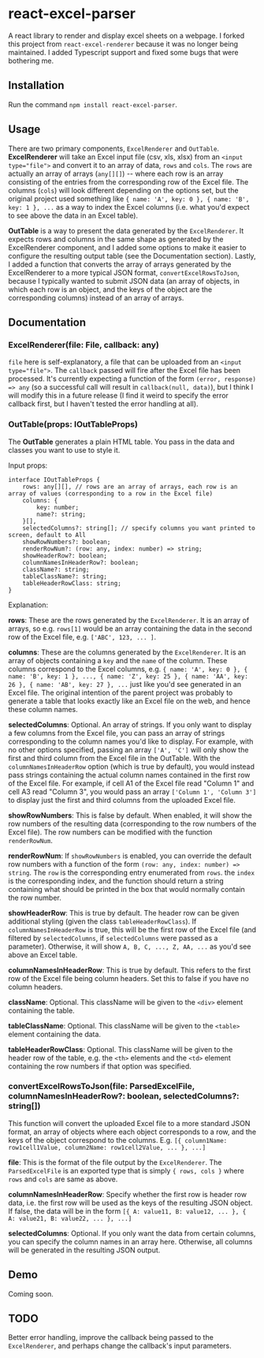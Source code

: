 # react-excel-parser
A react library to render and display excel sheets on a webpage. I forked this project from `react-excel-renderer` because it was no longer being maintained. I added Typescript support and fixed some bugs that were bothering me.

## Installation
Run the command `npm install react-excel-parser`.

## Usage
There are two primary components, `ExcelRenderer` and `OutTable`. **ExcelRenderer** will take an Excel input file (csv, xls, xlsx) from an `<input type="file">` and convert it to an array of data, `rows` and `cols`.  The `rows` are actually an array of arrays (`any[][]`) -- where each row is an array consisting of the entries from the corresponding row of the Excel file. The columns (`cols`) will look different depending on the options set, but the original project used something like `{ name: 'A', key: 0 }, { name: 'B', key: 1 }, ...` as a way to index the Excel columns (i.e. what you'd expect to see above the data in an Excel table).

**OutTable** is a way to present the data generated by the `ExcelRenderer`. It expects rows and columns in the same shape as generated by the ExcelRenderer component, and I added some options to make it easier to configure the resulting output table (see the Documentation section). Lastly, I added a function that converts the array of arrays generated by the ExcelRenderer to a more typical JSON format, `convertExcelRowsToJson`, because I typically wanted to submit JSON data (an array of objects, in which each row is an object, and the keys of the object are the corresponding columns) instead of an array of arrays.

## Documentation
### ExcelRenderer(file: File, callback: any)

`file` here is self-explanatory, a file that can be uploaded from an `<input type="file">`. The `callback` passed will fire after the Excel file has been processed. It's currently expecting a function of the form `(error, response) => any` (so a successful call will result in `callback(null, data)`), but I think I will modify this in a future release (I find it weird to specify the error callback first, but I haven't tested the error handling at all).

### OutTable(props: IOutTableProps)

The **OutTable** generates a plain HTML table. You pass in the data and classes you want to use to style it.

Input props:
```
interface IOutTableProps {
    rows: any[][], // rows are an array of arrays, each row is an array of values (corresponding to a row in the Excel file)
    columns: {
        key: number;
        name?: string;
    }[],
    selectedColumns?: string[]; // specify columns you want printed to screen, default to All
    showRowNumbers?: boolean;
    renderRowNum?: (row: any, index: number) => string;
    showHeaderRow?: boolean;
    columnNamesInHeaderRow?: boolean;
    className?: string;
    tableClassName?: string;
    tableHeaderRowClass: string;
}
```
Explanation:

**rows**: These are the rows generated by the `ExcelRenderer`. It is an array of arrays, so e.g. `rows[1]` would be an array containing the data in the second row of the Excel file, e.g. `['ABC', 123, ... ]`. 

**columns**: These are the columns generated by the `ExcelRenderer`. It is an array of objects containing a `key` and the `name` of the column. These columns correspond to the Excel columns, e.g. `{ name: 'A', key: 0 }, { name: 'B', key: 1 }, ..., { name: 'Z', key: 25 }, { name: 'AA', key: 26 }, { name: 'AB', key: 27 }, ...` just like you'd see generated in an Excel file. The original intention of the parent project was probably to generate a table that looks exactly like an Excel file on the web, and hence these column names.

**selectedColumns**: Optional. An array of strings. If you only want to display a few columns from the Excel file, you can pass an array of strings corresponding to the column names you'd like to display. For example, with no other options specified, passing an array `['A', 'C']` will only show the first and third column from the Excel file in the OutTable. With the `columnNamesInHeaderRow` option (which is true by default), you would instead pass strings containing the actual column names contained in the first row of the Excel file. For example, if cell A1 of the Excel file read "Column 1" and cell A3 read "Column 3", you would pass an array `['Column 1', 'Column 3']` to display just the first and third columns from the uploaded Excel file.

**showRowNumbers**: This is false by default. When enabled, it will show the row numbers of the resulting data (corresponding to the row numbers of the Excel file). The row numbers can be modified with the function  `renderRowNum`. 

**renderRowNum**: If `showRowNumbers` is enabled, you can override the default row numbers with a function of the form `(row: any, index: number) => string`. The `row` is the corresponding entry enumerated from `rows`. the `index` is the corresponding index, and the function should return a string containing what should be printed in the box that would normally contain the row number.

**showHeaderRow**: This is true by default. The header row can be given additional styling (given the class `tableHeaderRowClass`). If `columnNamesInHeaderRow` is true, this will be the first row of the Excel file (and filtered by `selectedColumns`, if `selectedColumns` were passed as a parameter). Otherwise, it will show `A, B, C, ..., Z, AA, ...` as you'd see above an Excel table.

**columnNamesInHeaderRow**: This is true by default. This refers to the first row of the Excel file being column headers. Set this to false if you have no column headers.

**className**: Optional. This className will be given to the `<div>` element containing the table.

**tableClassName**: Optional. This className will be given to the `<table>` element containing the data.

**tableHeaderRowClass**: Optional. This className will be given to the header row of the table, e.g. the `<th>` elements and the `<td>` element containing the row numbers if that option was specified.

### convertExcelRowsToJson(file: ParsedExcelFile, columnNamesInHeaderRow?: boolean, selectedColumns?: string[])

This function will convert the uploaded Excel file to a more standard JSON format, an array of objects where each object corresponds to a row, and the keys of the object correspond to the columns. E.g. `[{ column1Name: row1cell1Value, column2Name: row1cell2Value, ... }, ...]`

**file**: This is the format of the file output by the `ExcelRenderer`. The `ParsedExcelFile` is an exported type that is simply `{ rows, cols }` where `rows` and `cols` are same as above. 

**columnNamesInHeaderRow**: Specify whether the first row is header row data, i.e. the first row will be used as the keys of the resulting JSON object. If false, the data will be in the form `[{ A: value11, B: value12, ... }, { A: value21, B: value22, ... }, ...]` 

**selectedColumns**: Optional. If you only want the data from certain columns, you can specify the column names in an array here. Otherwise, all columns will be generated in the resulting JSON output.

## Demo

Coming soon.

## TODO

Better error handling, improve the callback being passed to the `ExcelRenderer`, and perhaps change the callback's input parameters.


